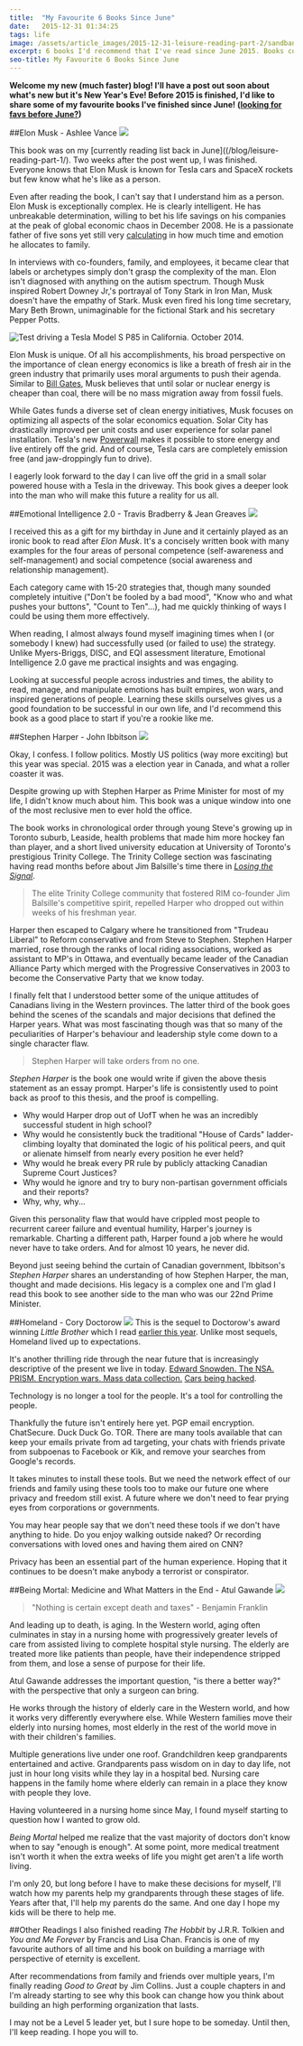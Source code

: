 ```yaml
---
title:  "My Favourite 6 Books Since June"
date:   2015-12-31 01:34:25
tags: life
image: /assets/article_images/2015-12-31-leisure-reading-part-2/sandbanks-books.jpg
excerpt: 6 books I'd recommend that I've read since June 2015. Books covering a real life Tony Stark, classic business case studies, marriage, and a book of little people in a far away land.
seo-title: My Favourite 6 Books Since June
---
```


**Welcome my new (much faster) blog! I'll have a post out soon about what's new but it's New Year's Eve! Before 2015 is finished, I'd like to share some of my favourite books I've finished since June! ([looking for favs before June?](/blog/leisure-reading-part-1/))**

##Elon Musk - Ashlee Vance
![](/assets/article_images/2015-12-31-leisure-reading-part-2/elon-musk-ashlee-vance.jpg)

This book was on my [currently reading list back in June]((/blog/leisure-reading-part-1/). Two weeks after the post went up, I was finished. Everyone knows that Elon Musk is known for Tesla cars and SpaceX rockets but few know what he's like as a person.

Even after reading the book, I can't say that I understand him as a person. Elon Musk is exceptionally complex. He is clearly intelligent. He has unbreakable determination, willing to bet his life savings on his companies at the peak of global economic chaos in December 2008. He is a passionate father of five sons yet still very [calculating](http://www.marieclaire.com/sex-love/advice/a5380/millionaire-starter-wife/) in how much time and emotion he allocates to family.

In interviews with co-founders, family, and employees, it became clear that labels or archetypes simply don't grasp the complexity of the man. Elon isn't diagnosed with anything on the autism spectrum. Though Musk inspired Robert Downey Jr,'s portrayal of Tony Stark in Iron Man, Musk doesn't have the empathy of Stark. Musk even fired his long time secretary, Mary Beth Brown, unimaginable for the fictional Stark and his secretary Pepper Potts.

![Test driving a Tesla Model S P85 in California. October 2014.](https://scontent-ord1-1.cdninstagram.com/hphotos-frc/t51.2885-15/e15/10731621_742514089151424_1105265047_n.jpg)

Elon Musk is unique. Of all his accomplishments, his broad perspective on the importance of clean energy economics is like a breath of fresh air in the green industry that primarily uses moral arguments to push their agenda. Similar to [Bill Gates](http://www.ted.com/talks/bill_gates), Musk believes that until solar or nuclear energy is cheaper than coal, there will be no mass migration away from fossil fuels.

While Gates funds a diverse set of clean energy initiatives, Musk focuses on optimizing all aspects of the solar economics equation. Solar City has drastically improved per unit costs and user experience for solar panel installation. Tesla's new [Powerwall](https://www.teslamotors.com/powerwall) makes it possible to store energy and live entirely off the grid. And of course, Tesla cars are completely emission free (and jaw-droppingly fun to drive).

I eagerly look forward to the day I can live off the grid in a small solar powered house with a Tesla in the driveway. This book gives a deeper look into the man who will make this future a reality for us all.

##Emotional Intelligence 2.0 - Travis Bradberry &amp; Jean Greaves
![](/assets/article_images/2015-12-31-leisure-reading-part-2/Emotional_Intelligence_2.0-c.jpg)

I received this as a gift for my birthday in June and it certainly played as an ironic book to read after *Elon Musk*. It's a concisely written book with many examples for the four areas of personal competence (self-awareness and self-management) and social competence (social awareness and relationship management).

Each category came with 15-20 strategies that, though many sounded completely intuitive ("Don't be fooled by a bad mood", "Know who and what pushes your buttons", "Count to Ten"...), had me quickly thinking of ways I could be using them more effectively.

When reading, I almost always found myself imagining times when I (or somebody I knew) had successfully used (or failed to use) the strategy. Unlike Myers-Briggs, DISC, and EQI assessment literature, Emotional Intelligence 2.0 gave me practical insights and was engaging.

Looking at successful people across industries and times, the ability to read, manage, and manipulate emotions has built empires, won wars, and inspired generations of people. Learning these skills ourselves gives us a good foundation to be successful in our own life, and I'd recommend this book as a good place to start if you're a rookie like me.

##Stephen Harper - John Ibbitson
![](/assets/article_images/2015-12-31-leisure-reading-part-2/stephen_harper_john_ibbitson.jpg)

Okay, I confess. I follow politics. Mostly US politics (way more exciting) but this year was special. 2015 was a election year in Canada, and what a roller coaster it was.

Despite growing up with Stephen Harper as Prime Minister for most of my life, I didn't know much about him. This book was a unique window into one of the most reclusive men to ever hold the office.

The book works in chronological order through young Steve's growing up in Toronto suburb, Leaside, health problems that made him more hockey fan than player, and a short lived university education at University of Toronto's prestigious Trinity College. The Trinity College section was fascinating having read months before about Jim Balsille's time there in [*Losing the Signal*](/blog/leisure-reading-part-1/).

>The elite Trinity College community that fostered RIM co-founder Jim Balsille's competitive spirit, repelled Harper who dropped out within weeks of his freshman year.

Harper then escaped to Calgary where he transitioned from "Trudeau Liberal" to Reform conservative and from Steve to Stephen. Stephen Harper married, rose through the ranks of local riding associations, worked as assistant to MP's in Ottawa, and eventually became leader of the Canadian Alliance Party which merged with the Progressive Conservatives in 2003 to become the Conservative Party that we know today.

I finally felt that I understood better some of the unique attitudes of Canadians living in the Western provinces. The latter third of the book goes behind the scenes of the scandals and major decisions that defined the Harper years. What was most fascinating though was that so many of the peculiarities of Harper's behaviour and leadership style come down to a single character flaw.

>Stephen Harper will take orders from no one.

*Stephen Harper* is the book one would write if given the above thesis statement as an essay prompt. Harper's life is consistently used to point back as proof to this thesis, and the proof is compelling. 

- Why would Harper drop out of UofT when he was an incredibly successful student in high school? 
- Why would he consistently buck the traditional "House of Cards" ladder-climbing loyalty that dominated the logic of his political peers, and quit or alienate himself from nearly every position he ever held? 
- Why would he break every PR rule by publicly attacking Canadian Supreme Court Justices? 
- Why would he ignore and try to bury non-partisan government officials and their reports?
- Why, why, why...

Given this personality flaw that would have crippled most people to recurrent career failure and eventual humility, Harper's journey is remarkable. Charting a different path, Harper found a job where he would never have to take orders. And for almost 10 years, he never did.

Beyond just seeing behind the curtain of Canadian government, Ibbitson's *Stephen Harper* shares an understanding of how Stephen Harper, the man, thought and made decisions. His legacy is a complex one and I'm glad I read this book to see another side to the man who was our 22nd Prime Minister.

##Homeland - Cory Doctorow
![](/assets/article_images/2015-12-31-leisure-reading-part-2/homeland_cory_doctorow.jpg)
This is the sequel to Doctorow's award winning *Little Brother* which I read [earlier this year](/blog/leisure-reading-part-1/). Unlike most sequels, Homeland lived up to expectations.

It's another thrilling ride through the near future that is increasingly descriptive of the present we live in today. [Edward Snowden. The NSA. PRISM. Encryption wars. Mass data collection.](https://theintercept.com/) [Cars being hacked](http://www.wired.com/2015/07/hackers-remotely-kill-jeep-highway/).

Technology is no longer a tool for the people. It's a tool for controlling the people.

Thankfully the future isn't entirely here yet. PGP email encryption. ChatSecure. Duck Duck Go. TOR. There are many tools available that can keep your emails private from ad targeting, your chats with friends private from subpoenas to Facebook or Kik, and remove your searches from Google's records.

It takes minutes to install these tools. But we need the network effect of our friends and family using these tools too to make our future one where privacy and freedom still exist. A future where we don't need to fear prying eyes from corporations or governments.

You may hear people say that we don't need these tools if we don't have anything to hide. Do you enjoy walking outside naked? Or recording conversations with loved ones and having them aired on CNN? 

Privacy has been an essential part of the human experience. Hoping that it continues to be doesn't make anybody a terrorist or conspirator.

##Being Mortal&#58; Medicine and What Matters in the End - Atul Gawande
![](/assets/article_images/2015-12-31-leisure-reading-part-2/being-mortal-atul-gawande-c.jpg)

>"Nothing is certain except death and taxes" - Benjamin Franklin

And leading up to death, is aging. In the Western world, aging often culminates in stay in a nursing home with progressively greater levels of care from assisted living to complete hospital style nursing. The elderly are treated more like patients than people, have their independence stripped from them, and lose a sense of purpose for their life. 

Atul Gawande addresses the important question, "is there a better way?" with the perspective that only a surgeon can bring. 

He works through the history of elderly care in the Western world, and how it works very differently everywhere else. While Western families move their elderly into nursing homes, most elderly in the rest of the world move in with their children's families.

Multiple generations live under one roof. Grandchildren keep grandparents entertained and active. Grandparents pass wisdom on in day to day life, not just in hour long visits while they lay in a hospital bed. Nursing care happens in the family home where elderly can remain in a place they know with people they love.

Having volunteered in a nursing home since May, I found myself starting to question how I wanted to grow old. 

*Being Mortal* helped me realize that the vast majority of doctors don't know when to say "enough is enough". At some point, more medical treatment isn't worth it when the extra weeks of life you might get aren't a life worth living.

I'm only 20, but long before I have to make these decisions for myself, I'll watch how my parents help my grandparents through these stages of life. Years after that, I'll help my parents do the same. And one day I hope my kids will be there to help me.

##Other Readings
I also finished reading *The Hobbit* by J.R.R. Tolkien and *You and Me Forever* by Francis and Lisa Chan. Francis is one of my favourite authors of all time and his book on building a marriage with perspective of eternity is excellent. 

After recommendations from family and friends over multiple years, I'm finally reading *Good to Great* by Jim Collins. Just a couple chapters in and I'm already starting to see why this book can change how you think about building an high performing organization that lasts.

I may not be a Level 5 leader yet, but I sure hope to be someday. Until then, I'll keep reading. I hope you will to.